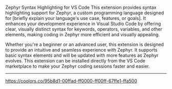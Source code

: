 Zephyr Syntax Highlighting for VS Code
This extension provides syntax highlighting support for Zephyr, a custom programming language designed for [briefly explain your language's use case, features, or goals]. It enhances your development experience in Visual Studio Code by offering clear, visually distinct syntax for keywords, operators, variables, and other elements, making coding in Zephyr more efficient and visually appealing.

Whether you're a beginner or an advanced user, this extension is designed to provide an intuitive and seamless experience with Zephyr. It supports basic syntax elements and will be updated with more features as Zephyr evolves. This extension can be installed directly from the VS Code marketplace to make your Zephyr coding sessions faster and easier.





---- 
https://coolors.co/95b8d1-00ffad-ff0000-ff00ff-67ffe1-ffa500
